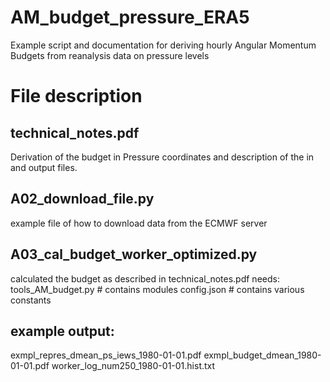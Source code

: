 # AM_budget_pressure_ERA5
Example script and documentation for deriving hourly Angular Momentum Budgets from reanalysis data on pressure levels

# File description
## technical_notes.pdf
Derivation of the budget in Pressure coordinates and description of the in and output files.

## A02_download_file.py
example file of how to download data from the ECMWF server

## A03_cal_budget_worker_optimized.py
calculated the budget as described in technical_notes.pdf
needs:
tools_AM_budget.py # contains modules
config.json        # contains various constants

## example output:
exmpl_repres_dmean_ps_iews_1980-01-01.pdf
exmpl_budget_dmean_1980-01-01.pdf
worker_log_num250_1980-01-01.hist.txt
